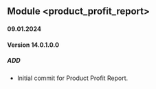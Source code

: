 ## Module <product_profit_report>

#### 09.01.2024
#### Version 14.0.1.0.0
##### ADD
- Initial commit for Product Profit Report.
